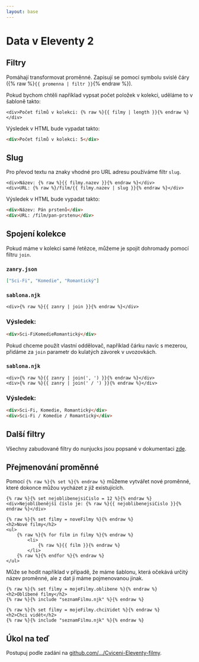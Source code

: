 ```yaml
---
layout: base
---
```


# Data v Eleventy 2

## Filtry

Pomáhají transformovat proměnné. Zapisují se pomocí symbolu svislé čáry ({% raw %}`{{ promenna | filtr }}`{% endraw %}).

Pokud bychom chtěli například vypsat počet položek v kolekci, uděláme to v šabloně takto:

```liquid
<div>Počet filmů v kolekci: {% raw %}{{ filmy | length }}{% endraw %}</div>
```

Výsledek v HTML bude vypadat takto:

```html
<div>Počet filmů v kolekci: 5</div>
```

## Slug

Pro převod textu na znaky vhodné pro URL adresu používáme filtr `slug`.

```liquid
<div>Název: {% raw %}{{ filmy.nazev }}{% endraw %}</div>
<div>URL: {% raw %}/film/{{ filmy.nazev | slug }}{% endraw %}</div>
```

Výsledek v HTML bude vypadat takto:

```html
<div>Název: Pán prstenů</div>
<div>URL: /film/pan-prstenu</div>
```

## Spojení kolekce

Pokud máme v kolekci samé řetězce, můžeme je spojit dohromady pomocí filtru `join`.

### `zanry.json`

```json
["Sci-Fi", "Komedie", "Romantický"]
```

### `sablona.njk`

```liquid
<div>{% raw %}{{ zanry | join }}{% endraw %}</div>
```

### Výsledek:

```html
<div>Sci-FiKomedieRomantický</div>
```

Pokud chceme použít vlastní oddělovač, například čárku navíc s mezerou, přidáme za `join` parametr do kulatých závorek v uvozovkách.

### `sablona.njk`

```liquid
<div>{% raw %}{{ zanry | join(', ') }}{% endraw %}</div>
<div>{% raw %}{{ zanry | join(' / ') }}{% endraw %}</div>
```

### Výsledek:

```html
<div>Sci-Fi, Komedie, Romantický</div>
<div>Sci-Fi / Komedie / Romantický</div>
```

## Další filtry

Všechny zabudované filtry do nunjucks jsou popsané v dokumentaci [zde](https://mozilla.github.io/nunjucks/templating.html#builtin-filters).

## Přejmenování proměnné

Pomocí `{% raw %}{% set %}{% endraw %}` můžeme vytvářet nové proměnné, které dokonce můžou vycházet z již existujících.

```liquid
{% raw %}{% set nejoblibenejsiCislo = 12 %}{% endraw %}
<div>Nejoblíbenější číslo je: {% raw %}{{ nejoblibenejsiCislo }}{% endraw %}</div>

{% raw %}{% set filmy = noveFilmy %}{% endraw %}
<h2>Nové filmy</h2>
<ul>
	{% raw %}{% for film in filmy %}{% endraw %}
		<li>
			{% raw %}{{ film }}{% endraw %}
		</li>
	{% raw %}{% endfor %}{% endraw %}
</ul>
```

Může se hodit například v případě, že máme šablonu, která očekává určitý název proměnné, ale z dat ji máme pojmenovanou jinak.

```liquid
{% raw %}{% set filmy = mojeFilmy.oblibene %}{% endraw %}
<h2>Oblíbené filmy</h2>
{% raw %}{% include "seznamFilmu.njk" %}{% endraw %}

{% raw %}{% set filmy = mojeFilmy.chciVidet %}{% endraw %}
<h2>Chci vidět</h2>
{% raw %}{% include "seznamFilmu.njk" %}{% endraw %}
```

## Úkol na teď

Postupuj podle zadání na [github.com/…/Cviceni-Eleventy-filmy](https://github.com/Czechitas-podklady-WEB/Cviceni-Eleventy-filmy).
